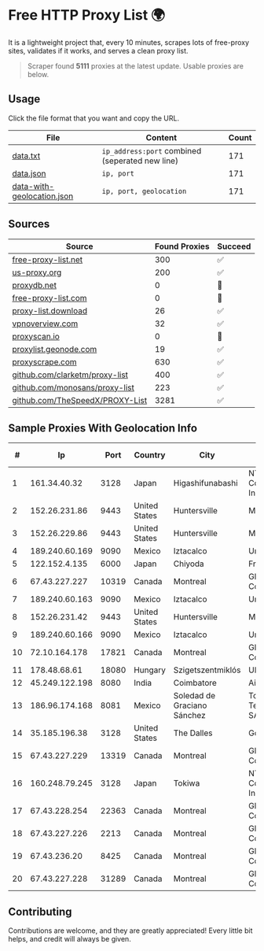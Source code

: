 
# Free HTTP Proxy List 🌍

It is a lightweight project that, every 10 minutes, scrapes lots of free-proxy sites, validates if it works, and serves a clean proxy list.


> Scraper found **5111** proxies at the latest update. Usable proxies are below.

## Usage

Click the file format that you want and copy the URL.


|File|Content|Count|
|----|-------|-----|
|[data.txt](https://raw.githubusercontent.com/themiralay/Proxy-List-World/master/data.txt)|`ip_address:port` combined (seperated new line)|171|
|[data.json](https://raw.githubusercontent.com/themiralay/Proxy-List-World/master/data.json)|`ip, port`|171|
|[data-with-geolocation.json](https://raw.githubusercontent.com/themiralay/Proxy-List-World/master/data-with-geolocation.json)|`ip, port, geolocation`|171|

## Sources

|Source|Found Proxies|Succeed|
|------|-------------|-------|
|[free-proxy-list.net](https://free-proxy-list.net)|300|✅|
|[us-proxy.org](https://www.us-proxy.org)|200|✅|
|[proxydb.net](http://proxydb.net)|0|🚫|
|[free-proxy-list.com](https://free-proxy-list.com/?page=&port=&type%5B%5D=http&type%5B%5D=https&up_time=0&search=Search)|0|🚫|
|[proxy-list.download](https://www.proxy-list.download/HTTP)|26|✅|
|[vpnoverview.com](https://vpnoverview.com/privacy/anonymous-browsing/free-proxy-servers)|32|✅|
|[proxyscan.io](https://www.proxyscan.io)|0|🚫|
|[proxylist.geonode.com](https://proxylist.geonode.com/api/proxy-list?limit=300&page=1&sort_by=lastChecked&sort_type=desc&protocols=http,https)|19|✅|
|[proxyscrape.com](https://api.proxyscrape.com/v2/?request=displayproxies&protocol=http&timeout=10000&country=all&ssl=all&anonymity=all)|630|✅|
|[github.com/clarketm/proxy-list](https://raw.githubusercontent.com/clarketm/proxy-list/master/proxy-list-raw.txt)|400|✅|
|[github.com/monosans/proxy-list](https://raw.githubusercontent.com/monosans/proxy-list/main/proxies/http.txt)|223|✅|
|[github.com/TheSpeedX/PROXY-List](https://raw.githubusercontent.com/TheSpeedX/PROXY-List/master/http.txt)|3281|✅|


## Sample Proxies With Geolocation Info

|#|Ip|Port|Country|City|Internet Service Provider|
|-|--|----|-------|----|-------------------------|
|1|161.34.40.32|3128|Japan|Higashifunabashi|NTT PC Communications, Inc.|
|2|152.26.231.86|9443|United States|Huntersville|MCNC|
|3|152.26.229.86|9443|United States|Huntersville|MCNC|
|4|189.240.60.169|9090|Mexico|Iztacalco|Uninet S.A. de C.V.|
|5|122.152.4.135|6000|Japan|Chiyoda|FreeBit Co., Ltd.|
|6|67.43.227.227|10319|Canada|Montreal|GloboTech Communications|
|7|189.240.60.163|9090|Mexico|Iztacalco|Uninet S.A. de C.V.|
|8|152.26.231.42|9443|United States|Huntersville|MCNC|
|9|189.240.60.166|9090|Mexico|Iztacalco|Uninet S.A. de C.V.|
|10|72.10.164.178|17821|Canada|Montreal|GloboTech Communications|
|11|178.48.68.61|18080|Hungary|Szigetszentmiklós|UPC|
|12|45.249.122.198|8080|India|Coimbatore|Airconnect Services|
|13|186.96.174.168|8081|Mexico|Soledad de Graciano Sánchez|Total Play Telecomunicaciones SA De CV|
|14|35.185.196.38|3128|United States|The Dalles|Google LLC|
|15|67.43.227.229|13319|Canada|Montreal|GloboTech Communications|
|16|160.248.79.245|3128|Japan|Tokiwa|NTT PC Communications, Inc.|
|17|67.43.228.254|22363|Canada|Montreal|GloboTech Communications|
|18|67.43.227.226|2213|Canada|Montreal|GloboTech Communications|
|19|67.43.236.20|8425|Canada|Montreal|GloboTech Communications|
|20|67.43.227.228|31289|Canada|Montreal|GloboTech Communications|



## Contributing

Contributions are welcome, and they are greatly appreciated! Every
little bit helps, and credit will always be given.


